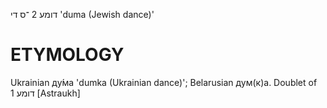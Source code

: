 דומע 2
־ס
די
'duma (Jewish dance)'

ETYMOLOGY
===========
Ukrainian ду́ма 'dumka (Ukrainian dance)'; Belarusian дум(к)а. Doublet of דומע 1
[Astraukh]